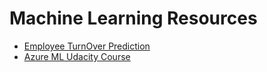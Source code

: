 # Machine Learning Resources

- [Employee TurnOver Prediction](Employee_TurnOver_Prediction/README.md)
- [Azure ML Udacity Course](Azure_ML_Course_Udacity/README.md)
